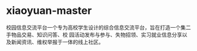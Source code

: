 # xiaoyuan-master
校园信息交流平台一个专为高校学生设计的综合信息交流平台，旨在打造一个集二手物品交易、知识问答、校 园活动发布与参与、失物招领、实习就业信息分享以及新闻资讯、维权举报于一体的线上社区。
